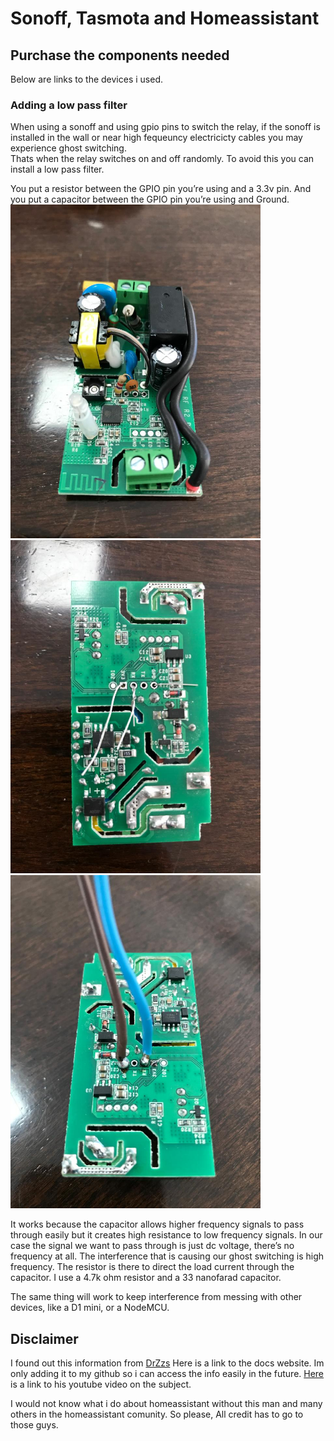 # Sonoff, Tasmota and Homeassistant

## Purchase the components needed
Below are links to the devices i used.  


### Adding a low pass filter
When using a sonoff and using gpio pins to switch the relay, if the sonoff is installed in the wall or near high fequeuncy electricicty cables you may experience ghost switching.  
Thats when the relay switches on and off randomly. To avoid this you can install a low pass filter.  

You put a resistor between the GPIO pin you’re using and a 3.3v pin.  And you put a capacitor between the GPIO pin you’re using and Ground.  
<img src="https://github.com/geekyclarkey/homeassistant/blob/master/howto_guides/sonoff_tasmota_and_homeassistant/images/1.jpeg" width="400px">  
<img src="https://github.com/geekyclarkey/homeassistant/blob/master/howto_guides/sonoff_tasmota_and_homeassistant/images/2.jpeg" width="400px">  
<img src="https://github.com/geekyclarkey/homeassistant/blob/master/howto_guides/sonoff_tasmota_and_homeassistant/images/3.jpeg" width="400px">  

It works because the capacitor allows higher frequency signals to pass through easily but it creates high resistance to low frequency signals. In our case the signal we want to pass through is just dc voltage, there’s no frequency at all. The interference that is causing our ghost switching is high frequency. The resistor is there to direct the load current through the capacitor. 
I use a 4.7k ohm resistor and a 33 nanofarad capacitor.  

The same thing will work to keep interference from messing with other devices, like a D1 mini, or a NodeMCU.   

## Disclaimer
I found out this information from [DrZzs](http://drzzs.com/) Here is a link to the docs website.  Im only adding it to my github so i can access the info easily in the future.
[Here](https://www.youtube.com/watch?v=aq8_os6g13s&t=173s) is a link to his youtube video on the subject.

I would not know what i do about homeassistant without this man and many others in the homeassistant comunity. So please, All credit has to go to those guys.